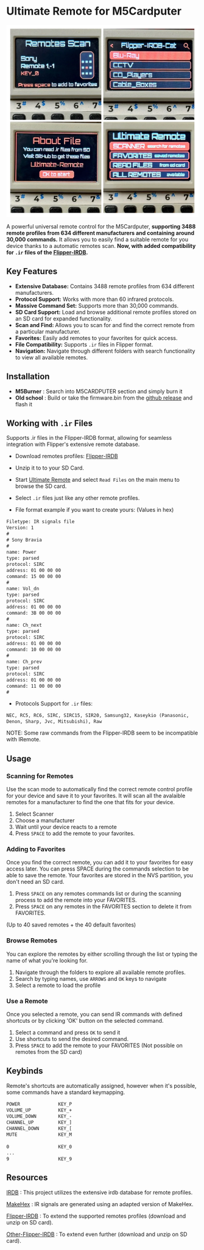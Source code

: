 # Ultimate Remote for M5Cardputer

![Ultimate Remote](image.webp)

A powerful universal remote control for the M5Cardputer, <b>supporting 3488 remote profiles from 634 different manufacturers and containing around 30,000 commands.</b> It allows you to easily find a suitable remote for you device thanks to a automatic remotes scan. 
<b>Now, with added compatibility for `.ir` files of the [Flipper-IRDB](https://github.com/Lucaslhm/Flipper-IRDB).</b>

## Key Features

- <b>Extensive Database:</b> Contains 3488 remote profiles from 634 different manufacturers.
- <b>Protocol Support:</b> Works with more than 60 infrared protocols.
- <b>Massive Command Set:</b> Supports more than 30,000 commands.
- <b>SD Card Support:</b> Load and browse additional remote profiles stored on an SD card for expanded functionality.
- <b>Scan and Find: </b>Allows you to scan for and find the correct remote from a particular manufacturer.
- <b>Favorites:</b> Easily add remotes to your favorites for quick access.
- <b>File Compatibility:</b> Supports `.ir` files in Flipper format.
- <b>Navigation:</b> Navigate through different folders with search functionality to view all available remotes.

## Installation

- <b>M5Burner</b> : Search into M5CARDPUTER section and simply burn it
- <b>Old school</b> : Build or take the firmware.bin from the [github release](https://github.com/geo-tp/Ultimate-Remote/releases/latest) and flash it

## Working with `.ir` Files

Supports .ir files in the Flipper-IRDB format, allowing for seamless integration with Flipper's extensive remote database.

- Download remotes profiles: [Flipper-IRDB](https://github.com/Lucaslhm/Flipper-IRDB)
- Unzip it to to your SD Card.
- Start [Ultimate Remote](https://github.com/geo-tp/Ultimate-Remote/releases/latest) and select `Read Files` on the main menu to browse the SD card.
- Select `.ir` files just like any other remote profiles.

- File format example if you want to create yours: (Values in hex)
```
Filetype: IR signals file
Version: 1
#
# Sony Bravia
#
name: Power
type: parsed
protocol: SIRC
address: 01 00 00 00
command: 15 00 00 00
# 
name: Vol_dn
type: parsed
protocol: SIRC
address: 01 00 00 00
command: 3B 00 00 00
# 
name: Ch_next
type: parsed
protocol: SIRC
address: 01 00 00 00
command: 10 00 00 00
#
name: Ch_prev
type: parsed
protocol: SIRC
address: 01 00 00 00
command: 11 00 00 00
# 
```

- Protocols Support for `.ir` files: 
```
NEC, RC5, RC6, SIRC, SIRC15, SIR20, Samsung32, Kaseykio (Panasonic, Denon, Sharp, Jvc, Mitsubishi), Raw
```
NOTE: Some raw commands from the Flipper-IRDB seem to be incompatible with IRemote.

## Usage

### Scanning for Remotes
Use the scan mode to automatically find the correct remote control profile for your device and save it to your favorites. It will scan all the avalaible remotes for a manufacturer to find the one that fits for your device.

1. Select Scanner
2. Choose a manufacturer
3. Wait until your device reacts to a remote
4. Press `SPACE` to add the remote to your favorites.

### Adding to Favorites
Once you find the correct remote, you can add it to your favorites for easy access later. You can press SPACE during the commands selection to be able to save the remote. Your favorites are stored in the NVS partition, you don't need an SD card.

1. Press `SPACE` on any remotes commands list or during the scanning process to add the remote into your FAVORITES.
2. Press `SPACE` on any remotes in the FAVORITES section to delete it from FAVORITES.

(Up to 40 saved remotes + the 40 default favorites)

### Browse Remotes
You can explore the remotes by either scrolling through the list or typing the name of what you're looking for.

1. Navigate through the folders to explore all available remote profiles. 
2. Search by typing names, use `ARROWS` and `OK` keys to navigate 
3. Select a remote to load the profile

### Use a Remote
Once you selected a remote, you can send IR commands with defined shortcuts or by clicking 'OK' button on the selected command.

1. Select a command and press `OK` to send it
2. Use shortcuts to send the desired command.
3. Press `SPACE` to add the remote to your FAVORITES (Not possible on remotes from the SD card)

## Keybinds

Remote's shortcuts are automatically assigned, however when it's possible, some commands have a standard keymapping.

```
POWER              KEY_P
VOLUME_UP          KEY_+
VOLUME_DOWN        KEY_-
CHANNEL_UP         KEY_]
CHANNEL_DOWN       KEY_[
MUTE               KEY_M

0                  KEY_0
...
9                  KEY_9
```



## Resources

[IRDB](https://github.com/probonopd/irdb) : This project utilizes the extensive irdb database for remote profiles.

[MakeHex](https://github.com/probonopd/MakeHex) : IR signals are generated using an adapted version of MakeHex.

[Flipper-IRDB](https://github.com/Lucaslhm/Flipper-IRDB) : To extend the supported remotes profiles (download and unzip on SD card).

[Other-Flipper-IRDB](https://github.com/sasiplavnik/Flipper-IRDB) : To extend even further (download and unzip on SD card).